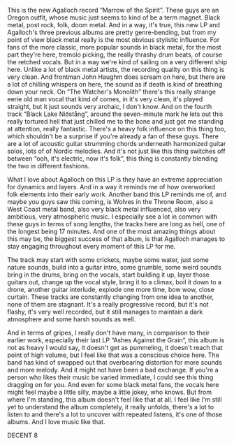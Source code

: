 This is the new Agalloch record “Marrow of the Spirit”. These guys are an Oregon outfit, whose music just seems to kind of be a term magnet. Black metal, post rock, folk, doom metal. And in a way, it's true, this new LP and Agalloch's three previous albums are pretty genre-bending, but from my point of view black metal really is the most obvious stylistic influence. For fans of the more classic, more popular sounds in black metal, for the most part they're here, tremolo picking, the really thrashy drum beats, of course the retched vocals. But in a way we're kind of sailing on a very different ship here. Unlike a lot of black metal artists, the recording quality on this thing is very clean. And frontman John Haughm does scream on here, but there are a lot of chilling whispers on here, the sound as if death is kind of breathing down your neck. On “The Watcher's Monolith” there's this really strange eerie old man vocal that kind of comes, in it's very clean, it's played straight, but it just sounds very archaic, I don't know. And on the fourth track “Black Lake Niðstång”, around the seven-minute mark he lets out this really tortured hell that just chilled me to the bone and just got me standing at attention, really fantastic. There's a heavy folk influence on this thing too, which shouldn't be a surprise if you're already a fan of these guys. There are a lot of acoustic guitar strumming chords underneath harmonized guitar solos, lots of of Nordic melodies. And it's not just like this thing switches off between “ooh, it's electric, now it's folk”, this thing is constantly blending the two in different fashions.

What I love about Agalloch on this LP is they have an extreme appreciation for dynamics and layers. And in a way it reminds me of how overworked folk elements into their early work. Another band this LP reminds me of, and maybe you guys saw this coming, is Wolves in the Throne Room, also a West Coast metal band, also very black metal influenced, also very ambitious, very atmospheric music. I especially see a lot in common with these guys in terms of song lengths, the tracks here are long as hell, one of the longest being 17 minutes. And one of the most amazing things about this may be, the biggest success of that album, is that Agalloch manages to stay engaging throughout every moment of this LP for me.

The track may start with some crickets, maybe some water, just some nature sounds, build into a guitar intro, some grumble, some weird sounds bring in the drums, bring on the vocals, start building it up, layer those guitars out, change up the vocal style, bring it to a climax, boil it down to a drone, another guitar interlude, explode one more time, bow wow, close curtain. These tracks are constantly changing from one idea to another, none of them are stagnant. It's a really progressive record, but it's not flashy, it's very well recorded, but it still manages to maintain a dark atmosphere and some harsh sounds as well.

And in terms of gripes, I really don't have many, in comparison to their earlier work, especially their last LP “Ashes Against the Grain”, this album is not as heavy I would say, it doesn't get as pummeling, it doesn't reach that point of high volume, but I feel like that was a conscious choice here. The band has kind of swapped out that overbearing distortion for more sounds and more melody. And it might not have been a bad exchange. If you're a person who likes their music be varied immediate, I could see this thing dragging on for you. And even for some black metal fans, the vocals here might feel maybe a little silly, maybe a little jokey, who knows. But from where I'm standing, this album doesn't feel like that at all. I feel like I'm still yet to understand the album completely, it really unfolds, there's a lot to listen to and there's a lot to uncover with repeated listens, it's one of those albums. And I love music like that.

DECENT 8

